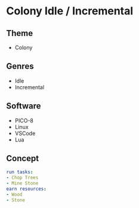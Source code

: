 # Colony Idle / Incremental
## Theme
- Colony
## Genres
- Idle
- Incremental
## Software
- PICO-8
- Linux
- VSCode
- Lua
## Concept
```yml
run tasks:
- Chop Trees
- Mine Stone
earn resources:
- Wood
- Stone
```